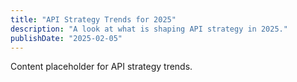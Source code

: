 ```yaml
---
title: "API Strategy Trends for 2025"
description: "A look at what is shaping API strategy in 2025."
publishDate: "2025-02-05"
---
```

Content placeholder for API strategy trends.
